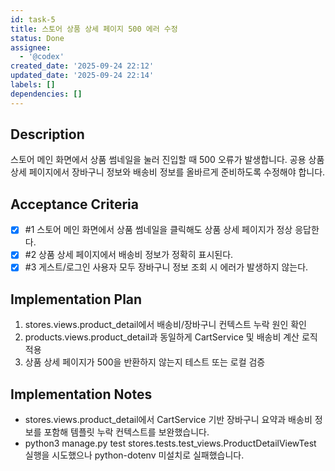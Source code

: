 ```yaml
---
id: task-5
title: 스토어 상품 상세 페이지 500 에러 수정
status: Done
assignee:
  - '@codex'
created_date: '2025-09-24 22:12'
updated_date: '2025-09-24 22:14'
labels: []
dependencies: []
---
```


## Description

<!-- SECTION:DESCRIPTION:BEGIN -->
스토어 메인 화면에서 상품 썸네일을 눌러 진입할 때 500 오류가 발생합니다. 공용 상품 상세 페이지에서 장바구니 정보와 배송비 정보를 올바르게 준비하도록 수정해야 합니다.
<!-- SECTION:DESCRIPTION:END -->

## Acceptance Criteria
<!-- AC:BEGIN -->
- [x] #1 스토어 메인 화면에서 상품 썸네일을 클릭해도 상품 상세 페이지가 정상 응답한다.
- [x] #2 상품 상세 페이지에서 배송비 정보가 정확히 표시된다.
- [x] #3 게스트/로그인 사용자 모두 장바구니 정보 조회 시 에러가 발생하지 않는다.
<!-- AC:END -->

## Implementation Plan

<!-- SECTION:PLAN:BEGIN -->
1. stores.views.product_detail에서 배송비/장바구니 컨텍스트 누락 원인 확인
2. products.views.product_detail과 동일하게 CartService 및 배송비 계산 로직 적용
3. 상품 상세 페이지가 500을 반환하지 않는지 테스트 또는 로컬 검증
<!-- SECTION:PLAN:END -->

## Implementation Notes

<!-- SECTION:NOTES:BEGIN -->
- stores.views.product_detail에서 CartService 기반 장바구니 요약과 배송비 정보를 포함해 템플릿 누락 컨텍스트를 보완했습니다.
- python3 manage.py test stores.tests.test_views.ProductDetailViewTest 실행을 시도했으나 python-dotenv 미설치로 실패했습니다.
<!-- SECTION:NOTES:END -->
